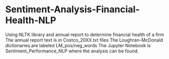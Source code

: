 # Sentiment-Analysis-Financial-Health-NLP
Using NLTK library and annual report to determine financial health of a firm
The annual report text is in Costco_20XX.txt files
The Loughran-McDonald dictionaries are labeled LM_pos/neg_words
The Jupyter Notebook is Sentiment_Performance_NLP where the analysis can be found.
